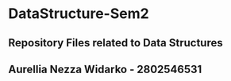 # DataStructure-Sem2

## Repository Files related to Data Structures
## Aurellia Nezza Widarko - 2802546531
